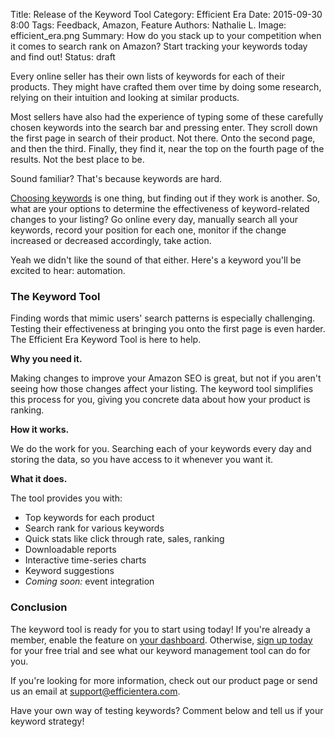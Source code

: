 Title: Release of the Keyword Tool
Category: Efficient Era
Date: 2015-09-30 8:00
Tags: Feedback, Amazon, Feature
Authors: Nathalie L.
Image: efficient_era.png
Summary: How do you stack up to your competition when it comes to search rank on Amazon? Start tracking your keywords today and find out!
Status: draft

Every online seller has their own lists of keywords for each of their products. They might have crafted them over time by doing some research, relying on their intuition and looking at similar products. 

Most sellers have also had the experience of typing some of these carefully chosen keywords into the search bar and pressing enter. They scroll down the first page in search of their product. Not there. Onto the second page, and then the third. Finally, they find it, near the top on the fourth page of the results. Not the best place to be.

Sound familiar? That's because keywords are hard. 

[Choosing keywords](https://efficientera.com/blog/2015/09/the-definitive-guide-to-amazon-keywords.html) is one thing, but finding out if they work is another. So, what are your options to determine the effectiveness of keyword-related changes to your listing? Go online every day, manually search all your keywords, record your position for each one, monitor if the change increased or decreased accordingly, take action. 

Yeah we didn't like the sound of that either. Here's a keyword you'll be excited to hear: automation.

### The Keyword Tool

Finding words that mimic users' search patterns is especially challenging. Testing their effectiveness at bringing you onto the first page is even harder. The Efficient Era Keyword Tool is here to help.

**Why you need it.**

Making changes to improve your Amazon SEO is great, but not if you aren't seeing how those changes affect your listing. The keyword tool simplifies this process for you, giving you concrete data about how your product is ranking. 

**How it works.**

We do the work for you. Searching each of your keywords every day and storing the data, so you have access to it whenever you want it.

**What it does.**

The tool provides you with: 

* Top keywords for each product
* Search rank for various keywords
* Quick stats like click through rate, sales, ranking
* Downloadable reports
* Interactive time-series charts
* Keyword suggestions
* *Coming soon:* event integration

### Conclusion

The keyword tool is ready for you to start using today! If you're already a member, enable the feature on [your dashboard](https://app.efficientera.com/login/?next=/settings/ "Log in"). Otherwise, [sign up today](https://mailchi.mp/500caf5d697b/efficientera "Sign up")  for your free trial and see what our keyword management tool can do for you.

If you're looking for more information, check out our product page or send us an email at [support@efficientera.com](support@efficientera.com).

Have your own way of testing keywords? Comment below and tell us if your keyword strategy!
